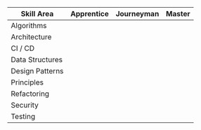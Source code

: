 | Skill Area      | Apprentice | Journeyman | Master |
| --------------- | ---------- | ---------- | ------ |
| Algorithms      |            |            |        |
| Architecture    |            |            |        |
| CI / CD         |            |            |        |
| Data Structures |            |            |        |
| Design Patterns |            |            |        |
| Principles      |            |            |        |
| Refactoring     |            |            |        |
| Security        |            |            |        |
| Testing         |            |            |        |